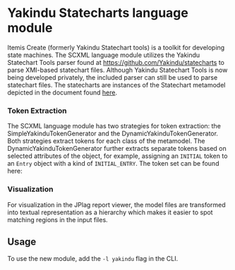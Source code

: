 # Yakindu Statecharts language module

Itemis Create (formerly Yakindu Statechart tools) is a toolkit for developing state machines.
The SCXML language module utilizes the Yakindu Statechart Tools parser found at
https://github.com/Yakindu/statecharts to parse XMI-based statechart files.
Although Yakindu Statechart Tools is now being developed privately,
the included parser can still be used to parse statechart files.
The statecharts are instances of the Statechart metamodel depicted in the document
found [here](https://github.com/Yakindu/statecharts/blob/master/plugins/org.yakindu.sct.model.sgraph/model/emf/ysct_mm_sgraph.pdf).

### Token Extraction

The SCXML language module has two strategies for token extraction: the SimpleYakinduTokenGenerator and the
DynamicYakinduTokenGenerator. Both strategies extract tokens for each class of the metamodel. The
DynamicYakinduTokenGenerator further extracts separate tokens based on selected attributes of the object, for
example, assigning an `INITIAL` token to an `Entry` object with a kind of `INITIAL_ENTRY`.
The token set can be found here:

### Visualization

For visualization in the JPlag report viewer, the model files are transformed into textual representation
as a hierarchy which makes it easier to spot matching regions in the input files.

## Usage

To use the new module, add the `-l yakindu` flag in the CLI.
